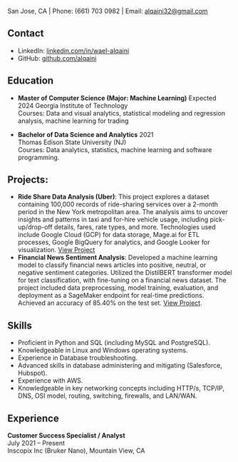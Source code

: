 
San Jose, CA | Phone: (661) 703 0982 | Email: alqaini32@gmail.com

## Contact
- LinkedIn: [linkedin.com/in/wael-alqaini](https://linkedin.com/in/wael-alqaini)
- GitHub: [github.com/alqaini](https://github.com/alqaini)

## Education
- **Master of Computer Science (Major: Machine Learning)**   Expected 2024
  Georgia Institute of Technology  
  Courses: Data and visual analytics, statistical modeling and regression analysis, machine learning for trading

- **Bachelor of Data Science and Analytics**    2021  
  Thomas Edison State University (NJ)  
  Courses: Data analytics, statistics, machine learning and software programming.

## Projects:
- **Ride Share Data Analysis (Uber)**: This project explores a dataset containing 100,000 records of ride-sharing services over a 2-month period in the New York metropolitan area. The analysis aims to uncover insights and patterns in taxi and for-hire vehicle usage, including pick-up/drop-off details, fares, rate types, and more. Technologies used include Google Cloud (GCP) for data storage, Mage.ai for ETL processes, Google BigQuery for analytics, and Google Looker for visualization. [View Project](https://github.com/alqaini/ride-share-data-analysis)
- **Financial News Sentiment Analysis**: Developed a machine learning model to classify financial news articles into positive, neutral, or negative sentiment categories. Utilized the DistilBERT transformer model for text classification, with fine-tuning on a financial news dataset. The project included data preprocessing, model training, evaluation, and deployment as a SageMaker endpoint for real-time predictions. Achieved an accuracy of 85.40% on the test set. [View Project](https://github.com/alqaini/PulseTweet).

## Skills
- Proficient in Python and SQL (including MySQL and PostgreSQL).
- Knowledgeable in Linux and Windows operating systems.
- Experience in Database troubleshooting.
- Advanced skills in database administering and mitigating (Salesforce, Hubspot).
- Experience with AWS.
- Knowledgeable in key networking concepts including HTTP/s, TCP/IP, DNS, OSI model, routing, switching, firewalls, and LAN/WAN.

## Experience
**Customer Success Specialist / Analyst**  
July 2021 – Present  
Inscopix Inc (Bruker Nano), Mountain View, CA



